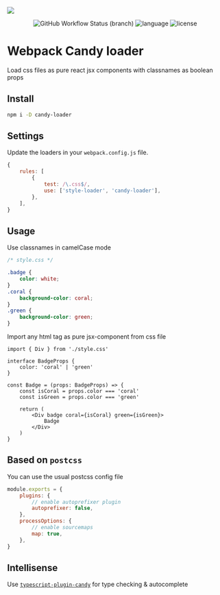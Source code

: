 ![](https://habrastorage.org/webt/xo/zq/sn/xozqsnyufkv3tporlvhkos_onqk.png)

<div align="center">
<img src="https://img.shields.io/github/workflow/status/iminside/candy-loader/Node.js%20CI/master" alt="GitHub Workflow Status (branch)" /> 
<img src="https://img.shields.io/github/languages/top/iminside/candy-loader" alt="language" />
<img src="https://img.shields.io/npm/l/candy-loader" alt="license" />  
</div>

# Webpack Candy loader

Load css files as pure react jsx components with classnames as boolean props

## Install

```bash
npm i -D candy-loader
```

## Settings

Update the loaders in your `webpack.config.js` file.

```js
{
    rules: [
        {
            test: /\.css$/,
            use: ['style-loader', 'candy-loader'],
        },
    ],
}
```

## Usage

Use classnames in camelCase mode

```css
/* style.css */

.badge {
    color: white;
}
.coral {
    background-color: coral;
}
.green {
    background-color: green;
}
```

Import any html tag as pure jsx-component from css file

```tsx
import { Div } from './style.css'

interface BadgeProps {
    color: 'coral' | 'green'
}

const Badge = (props: BadgeProps) => {
    const isCoral = props.color === 'coral'
    const isGreen = props.color === 'green'

    return (
        <Div badge coral={isCoral} green={isGreen}>
            Badge
        </Div>
    )
}
```

## Based on `postcss`

You can use the usual postcss config file

```js
module.exports = {
    plugins: {
        // enable autoprefixer plugin
        autoprefixer: false,
    },
    processOptions: {
        // enable sourcemaps
        map: true,
    },
}
```

## Intellisense

Use [`typescript-plugin-candy`](https://github.com/iminside/typescript-plugin-candy) for type checking & autocomplete
